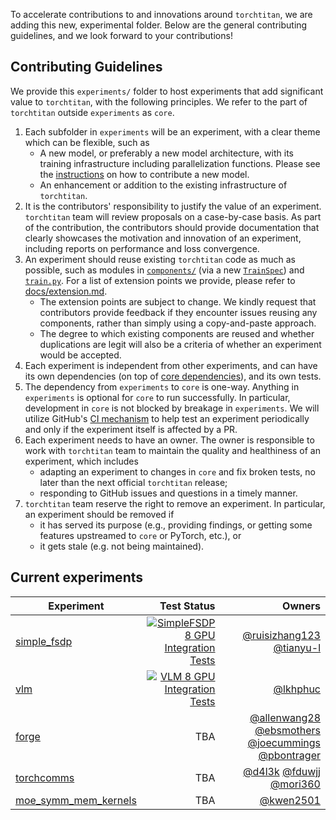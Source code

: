 To accelerate contributions to and innovations around `torchtitan`, we are adding this new, experimental folder. Below are the general contributing guidelines, and we look forward to your contributions!

## Contributing Guidelines

We provide this `experiments/` folder to host experiments that add significant value to `torchtitan`, with the following principles. We refer to the part of `torchtitan` outside `experiments` as `core`.
1. Each subfolder in `experiments` will be an experiment, with a clear theme which can be flexible, such as
    - A new model, or preferably a new model architecture, with its training infrastructure including parallelization functions. Please see the [instructions](/torchtitan/models/README.md) on how to contribute a new model.
    - An enhancement or addition to the existing infrastructure of `torchtitan`.
2. It is the contributors' responsibility to justify the value of an experiment. `torchtitan` team will review proposals on a case-by-case basis. As part of the contribution, the contributors should provide documentation that clearly showcases the motivation and innovation of an experiment, including reports on performance and loss convergence.
3. An experiment should reuse existing `torchtitan` code as much as possible, such as modules in [`components/`](../components/) (via a new [`TrainSpec`](../protocols/train_spec.py)) and [`train.py`](../train.py). For a list of extension points we provide, please refer to [docs/extension.md](../../docs/extension.md).
    - The extension points are subject to change. We kindly request that contributors provide feedback if they encounter issues reusing any components, rather than simply using a copy-and-paste approach.
    - The degree to which existing components are reused and whether duplications are legit will also be a criteria of whether an experiment would be accepted.
4. Each experiment is independent from other experiments, and can have its own dependencies (on top of [core dependencies](../../requirements.txt)), and its own tests.
5. The dependency from `experiments` to `core` is one-way. Anything in `experiments` is optional for `core` to run successfully. In particular, development in `core` is not blocked by breakage in `experiments`. We will utilize GitHub's [CI mechanism](https://docs.github.com/en/actions/writing-workflows/workflow-syntax-for-github-actions#onpushpull_requestpull_request_targetpathspaths-ignore) to help test an experiment periodically and only if the experiment itself is affected by a PR.
6. Each experiment needs to have an owner. The owner is responsible to work with `torchtitan` team to maintain the quality and healthiness of an experiment, which includes
    - adapting an experiment to changes in `core` and fix broken tests, no later than the next official `torchtitan` release;
    - responding to GitHub issues and questions in a timely manner.
7. `torchtitan` team reserve the right to remove an experiment. In particular, an experiment should be removed if
    - it has served its purpose (e.g., providing findings, or getting some features upstreamed to `core` or PyTorch, etc.), or
    - it gets stale (e.g. not being maintained).


## Current experiments

| Experiment | Test Status | Owners |
| ----- | ----: | ----: |
| [simple_fsdp](./simple_fsdp/) | [![SimpleFSDP 8 GPU Integration Tests](https://github.com/pytorch/torchtitan/actions/workflows/integration_test_8gpu_simple_fsdp.yaml/badge.svg?branch=main)](https://github.com/pytorch/torchtitan/actions/workflows/integration_test_8gpu_simple_fsdp.yaml?query=branch%3Amain) | [@ruisizhang123](https://github.com/ruisizhang123) [@tianyu-l](https://github.com/tianyu-l) |
| [vlm](./vlm/) | [![VLM 8 GPU Integration Tests](https://github.com/pytorch/torchtitan/actions/workflows/integration_test_8gpu_vlm.yaml/badge.svg?branch=main)](https://github.com/pytorch/torchtitan/actions/workflows/integration_test_8gpu_vlm.yaml?query=branch%3Amain) | [@lkhphuc](https://github.com/lkhphuc) |
| [forge](./forge/) | TBA | [@allenwang28](https://github.com/allenwang28) [@ebsmothers](https://github.com/ebsmothers) [@joecummings](https://github.com/joecummings) [@pbontrager](https://github.com/pbontrager) |
| [torchcomms](./torchcomms/) | TBA | [@d4l3k](https://https://github.com/d4l3k) [@fduwjj](https://github.com/fduwjj) [@mori360 ](https://github.com/mori360) |
| [moe_symm_mem_kernels](./moe_symm_mem_kernels/) | TBA | [@kwen2501](https://github.com/pytorch/torchtitan/pulls/kwen2501) |

